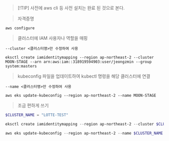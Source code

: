 > [!TIP] 사전에 aws cli 등 사전 설치는 완료 된 것으로 본다.

> 자격증명

```shell
aws configure
```

> 클러스터에 IAM 사용자나 역할을 매핑

```shell hl:1
--cluster <클러스터명>만 수정하여 사용

eksctl create iamidentitymapping --region ap-northeast-2 --cluster MOON-STAGE --arn arn:aws:iam::318919594903:user/jeongzmin --group system:masters
```

> kubeconfig 파일을 업데이트하여 kubectl 명령을 해당 클러스터에 연결

```shell hl:1
--name <클러스터명>만 수정하여 사용

aws eks update-kubeconfig --region ap-northeast-2 --name MOON-STAGE
```

> 조금 편하게 쓰기

```powershell hl:1
$CLUSTER_NAME = "LOTTE-TEST"

eksctl create iamidentitymapping --region ap-northeast-2 --cluster $CLUSTER_NAME --arn arn:aws:iam::318919594903:user/jeongzmin --group system:masters

aws eks update-kubeconfig --region ap-northeast-2 --name $CLUSTER_NAME
```
